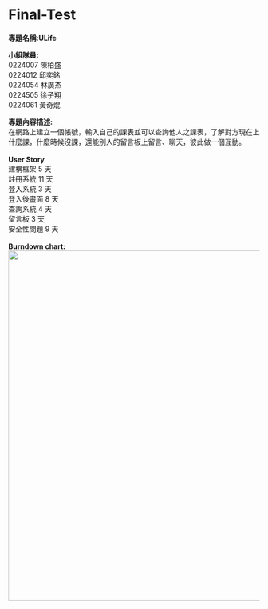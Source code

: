 # Final-Test

<b>專題名稱:ULife</b>

<b>小組隊員:</b><br>
0224007 陳柏盛<br>
0224012 邱奕銘<br>
0224054 林廣杰<br>
0224505 徐子翔<br>
0224061 黃奇焜<br>

<b>專題內容描述:</b><br>
在網路上建立一個帳號，輸入自己的課表並可以查詢他人之課表，了解對方現在上什麼課，什麼時候沒課，還能別人的留言板上留言、聊天，彼此做一個互動。<br><br>
<b>User Story</b><br>
建構框架 5 天<br>
註冊系統 11 天<br>
登入系統 3 天<br>
登入後畫面 8 天<br>
查詢系統 4 天<br>
留言板 3 天<br>
安全性問題 9 天<br>
<br>
<b>Burndown chart:</b><br>
<img src = "https://fbcdn-sphotos-h-a.akamaihd.net/hphotos-ak-xfa1/v/t35.0-12/11426948_825737420852129_12090076_o.jpg?oh=7f536e118d553daa1ee0be47b3bd8bb9&oe=557AAC6B&__gda__=1434101284_2fda1572a95ddef27e3696189d2f80d9" width = 850 height = 700>
